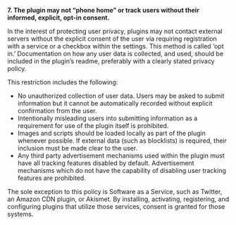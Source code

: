 **7. The plugin may not “phone home” or track users without their informed, explicit, opt-in consent.**

In the interest of protecting user privacy, plugins may not contact external servers without the explicit consent of the user via requiring registration with a service or a checkbox within the settings. This method is called ‘opt in.’ Documentation on how any user data is collected, and used, should be included in the plugin’s readme, preferably with a clearly stated privacy policy.

This restriction includes the following:

* No unauthorized collection of user data. Users may be asked to submit information but it cannot be automatically recorded without  explicit confirmation from the user. 
* Intentionally misleading users into submitting information as a requirement for use of the plugin itself is prohibited.
* Images and scripts should be loaded locally as part of the plugin whenever possible. If external data (such as blocklists) is required, their inclusion must be made clear to the user.
* Any third party advertisement mechanisms used within the plugin must  have all tracking features disabled by default. Advertisement mechanisms which do not have the capability of disabling user tracking features are prohibited.

The sole exception to this policy is Software as a Service, such as Twitter, an Amazon CDN plugin, or Akismet. By installing, activating, registering, and configuring plugins that utilize those services, consent is granted for those systems.
